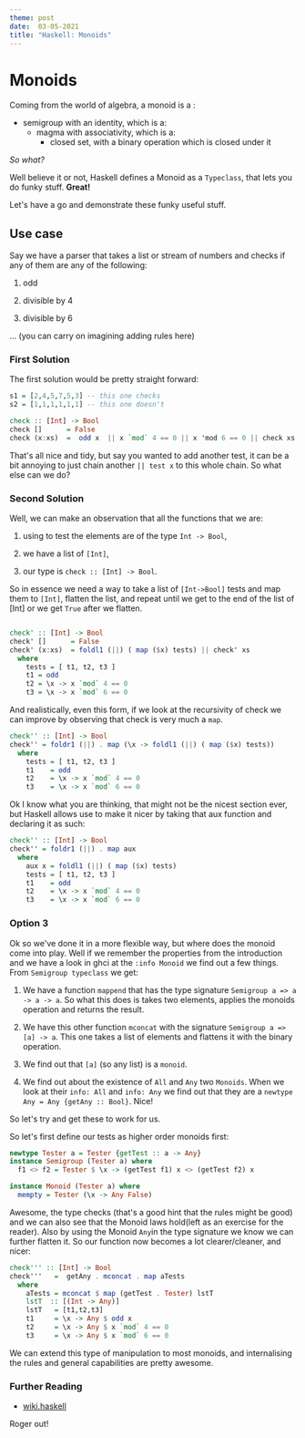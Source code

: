 ```yaml
---
theme: post
date:  03-05-2021
title: "Haskell: Monoids"
---
```


# Monoids

Coming from the world of algebra, a monoid is a :
- semigroup with an identity, which is a:
  - magma with associativity, which is a:
    - closed set, with a binary operation which is closed under it
    
*So what?*

Well believe it or not, Haskell defines a Monoid as a `Typeclass`, that lets you do funky stuff. **Great!** 

Let's have a go and demonstrate these funky useful stuff.


## Use case 

Say we have a parser that takes a list or stream of numbers and checks if any of
them are any of the following:

1) odd 

2) divisible by 4 

3) divisible by 6

... (you can carry on imagining adding rules here)

### First Solution

The first solution would be pretty straight forward:

```haskell
s1 = [2,4,5,7,5,3] -- this one checks
s2 = [1,1,1,1,1,1] -- this one doesn't

check :: [Int] -> Bool
check []      = False
check (x:xs)  =  odd x  || x `mod` 4 == 0 || x 'mod 6 == 0 || check xs

``` 

That's all nice and tidy, but say you wanted to add another test, it can be a
bit annoying to just chain another `|| test x` to this whole chain. So what
else can we do?

### Second Solution

Well, we can make an observation that all the functions that we are:

1) using to test the elements are of the type `Int -> Bool`,

2) we have a list of `[Int]`,

3) our type is `check :: [Int] -> Bool`.

So in essence we need a way to take a list of `[Int->Bool]` tests and map them
to `[Int]`, flatten the list, and repeat until we get to the end of the list of
[Int] or we get `True` after we flatten.

```haskell

check' :: [Int] -> Bool
check' []      = False
check' (x:xs)  = foldl1 (||) ( map ($x) tests) || check' xs
  where
    tests = [ t1, t2, t3 ]
    t1 = odd
    t2 = \x -> x `mod` 4 == 0
    t3 = \x -> x `mod` 6 == 0
```

And realistically, even this form, if we look at the recursivity of check we can
improve by observing that check is very much a `map`.

```haskell
check'' :: [Int] -> Bool
check'' = foldr1 (||) . map (\x -> foldl1 (||) ( map ($x) tests))
  where
    tests = [ t1, t2, t3 ]
    t1    = odd
    t2    = \x -> x `mod` 4 == 0
    t3    = \x -> x `mod` 6 == 0
```

Ok I know what you are thinking, that might not be the nicest section ever, but
Haskell allows use to make it nicer by taking that aux function and declaring it
as such:


```haskell
check'' :: [Int] -> Bool
check'' = foldr1 (||) . map aux
  where
    aux x = foldl1 (||) ( map ($x) tests)
    tests = [ t1, t2, t3 ]
    t1    = odd
    t2    = \x -> x `mod` 4 == 0
    t3    = \x -> x `mod` 6 == 0
```

### Option 3 

Ok so we've done it in a more flexible way, but where does the monoid come into
play. Well if we remember the properties from the introduction and we have a
look in ghci at the `:info Monoid` we find out a few things. From `Semigroup
typeclass` we get:

1. We have a function `mappend` that has the type signature `Semigroup a => a ->
   a -> a`. So what this does is takes two elements, applies the monoids
   operation and returns the result.

2. We have this other function `mconcat` with the signature `Semigroup a => [a]
   -> a`. This one takes a list of elements and flattens it with the binary
   operation.

3. We find out that `[a]` (so any list) is a `monoid`.

4. We find out about the existence of `All` and `Any` two `Monoids`. When we
   look at their `info: All` and `info: Any` we find out that they are a 
   `newtype Any = Any {getAny :: Bool}`. Nice!

So let's try and get these to work for us. 

So let's first define our tests as higher order monoids first:

```haskell
newtype Tester a = Tester {getTest :: a -> Any}
instance Semigroup (Tester a) where
  f1 <> f2 = Tester $ \x -> (getTest f1) x <> (getTest f2) x

instance Monoid (Tester a) where
  mempty = Tester (\x -> Any False)
```

Awesome, the type checks (that's a good hint that the rules might be good) and
we can also see that the Monoid laws hold(left as an exercise for the
reader). Also by using the Monoid `Any`in the type signature we know we can
further flatten it. So our function now becomes a lot clearer/cleaner, and
nicer:

```haskell
check''' :: [Int] -> Bool
check'''   =  getAny . mconcat . map aTests
  where
    aTests = mconcat $ map (getTest . Tester) lstT
    lstT  :: [(Int -> Any)]
    lstT   = [t1,t2,t3]
    t1     = \x -> Any $ odd x
    t2     = \x -> Any $ x `mod` 4 == 0
    t3     = \x -> Any $ x `mod` 6 == 0
```

We can extend this type of manipulation to most monoids, and internalising the
rules and general capabilities are pretty awesome. 


### Further Reading 

- [wiki.haskell](https://wiki.haskell.org/Monoid)


Roger out!

